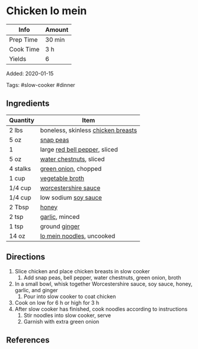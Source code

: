 # Chicken lo mein

| Info      | Amount |
| --------- | ------ |
| Prep Time | 30 min |
| Cook Time | 3 h    |
| Yields    | 6      |

Added: 2020-01-15

Tags: #slow-cooker #dinner

## Ingredients

| Quantity | Item                                                                    |
| -------- | ----------------------------------------------------------------------- |
| 2 lbs    | boneless, skinless [chicken breasts](../_ingredients/chicken-breast.md) |
| 5 oz     | [snap peas](../_ingredients/snap-peas.md)                               |
| 1        | large [red bell pepper](../_ingredients/bell-pepper.md), sliced         |
| 5 oz     | [water chestnuts](../_ingredients/water-chestnuts.md), sliced           |
| 4 stalks | [green onion](../_ingredients/green-onion.md), chopped                  |
| 1 cup    | [vegetable broth](../_ingredients/vegetable-broth.md)                   |
| 1/4 cup  | [worcestershire sauce](../_ingredients/worcestershire-sauce.md)         |
| 1/4 cup  | low sodium [soy sauce](../_ingredients/soy-sauce.md)                    |
| 2 Tbsp   | [honey](../_ingredients/honey.md)                                       |
| 2 tsp    | [garlic](../_ingredients/garlic.md), minced                             |
| 1 tsp    | ground [ginger](../_ingredients/ginger.md)                              |
| 14 oz    | [lo mein noodles](../_ingredients/lo-mein.md), uncooked                 |

## Directions

1. Slice chicken and place chicken breasts in slow cooker
    1. Add snap peas, bell pepper, water chestnuts, green onion, broth
2. In a small bowl, whisk together Worcestershire sauce, soy sauce, honey, garlic, and ginger
    1. Pour into slow cooker to coat chicken
3. Cook on low for 6 h or high for 3 h
4. After slow cooker has finished, cook noodles according to instructions
    1. Stir noodles into slow cooker, serve
    2. Garnish with extra green onion

## References

[^1]: [Original recipe](https://www.eatingonadime.com/wprm_print/23335)
